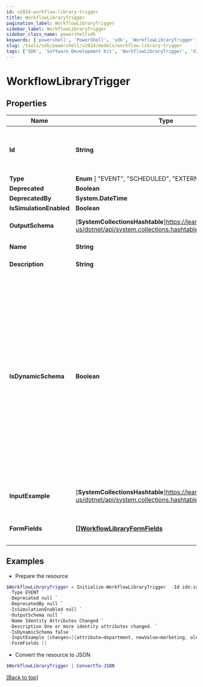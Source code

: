 ```yaml
---
id: v2024-workflow-library-trigger
title: WorkflowLibraryTrigger
pagination_label: WorkflowLibraryTrigger
sidebar_label: WorkflowLibraryTrigger
sidebar_class_name: powershellsdk
keywords: ['powershell', 'PowerShell', 'sdk', 'WorkflowLibraryTrigger', 'V2024WorkflowLibraryTrigger'] 
slug: /tools/sdk/powershell/v2024/models/workflow-library-trigger
tags: ['SDK', 'Software Development Kit', 'WorkflowLibraryTrigger', 'V2024WorkflowLibraryTrigger']
---
```



# WorkflowLibraryTrigger

## Properties

Name | Type | Description | Notes
------------ | ------------- | ------------- | -------------
**Id** | **String** | Trigger ID. This is a static namespaced ID for the trigger. | [optional] 
**Type** |  **Enum** [  "EVENT",    "SCHEDULED",    "EXTERNAL" ] | Trigger type | [optional] 
**Deprecated** | **Boolean** |  | [optional] 
**DeprecatedBy** | **System.DateTime** |  | [optional] 
**IsSimulationEnabled** | **Boolean** |  | [optional] 
**OutputSchema** | [**SystemCollectionsHashtable**]https://learn.microsoft.com/en-us/dotnet/api/system.collections.hashtable?view=net-9.0 | Example output schema | [optional] 
**Name** | **String** | Trigger Name | [optional] 
**Description** | **String** | Trigger Description | [optional] 
**IsDynamicSchema** | **Boolean** | Determines whether the dynamic output schema is returned in place of the action's output schema. The dynamic schema lists non-static properties, like properties of a workflow form where each form has different fields. These will be provided dynamically based on available form fields. | [optional] [default to $false]
**InputExample** | [**SystemCollectionsHashtable**]https://learn.microsoft.com/en-us/dotnet/api/system.collections.hashtable?view=net-9.0 | Example trigger payload if applicable | [optional] 
**FormFields** | [**[]WorkflowLibraryFormFields**](workflow-library-form-fields) | One or more inputs that the trigger accepts | [optional] 

## Examples

- Prepare the resource
```powershell
$WorkflowLibraryTrigger = Initialize-WorkflowLibraryTrigger  -Id idn:identity-attributes-changed `
 -Type EVENT `
 -Deprecated null `
 -DeprecatedBy null `
 -IsSimulationEnabled null `
 -OutputSchema null `
 -Name Identity Attributes Changed `
 -Description One or more identity attributes changed. `
 -IsDynamicSchema false `
 -InputExample {changes=[{attribute=department, newValue=marketing, oldValue=sales}, {attribute=manager, newValue={id=ee769173319b41d19ccec6c235423236c, name=mean.guy, type=IDENTITY}, oldValue={id=ee769173319b41d19ccec6c235423237b, name=nice.guy, type=IDENTITY}}, {attribute=email, newValue=john.doe@gmail.com, oldValue=john.doe@hotmail.com}], identity={id=ee769173319b41d19ccec6cea52f237b, name=john.doe, type=IDENTITY}} `
 -FormFields []
```

- Convert the resource to JSON
```powershell
$WorkflowLibraryTrigger | ConvertTo-JSON
```


[[Back to top]](#) 

